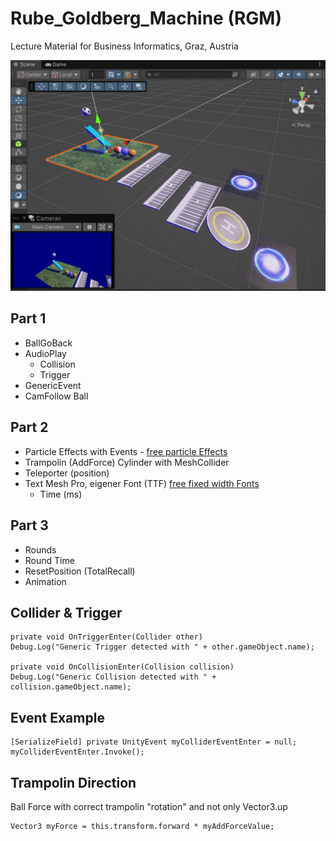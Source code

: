 # Rube_Goldberg_Machine (RGM)

Lecture Material for Business Informatics, Graz, Austria

<img src="./pic/rgm_start.png" width="750">

## Part 1
* BallGoBack
* AudioPlay
  * Collision
  * Trigger
* GenericEvent
* CamFollow Ball

## Part 2
* Particle Effects with Events - <a href="https://assetstore.unity.com/packages/vfx/particles/spells/magic-effects-free-247933" target="_blank">free particle Effects</a>
* Trampolin (AddForce) Cylinder with MeshCollider
* Teleporter (position)
* Text Mesh Pro, eigener Font (TTF) <a href="https://www.1001freefonts.com/fixed-width-fonts.php" target="_blank">free fixed width Fonts</a>
  * Time (ms)

## Part 3
* Rounds
* Round Time
* ResetPosition (TotalRecall)
* Animation

## Collider & Trigger
```
private void OnTriggerEnter(Collider other)
Debug.Log("Generic Trigger detected with " + other.gameObject.name);

private void OnCollisionEnter(Collision collision)
Debug.Log("Generic Collision detected with " + collision.gameObject.name);
```

## Event Example
```
[SerializeField] private UnityEvent myColliderEventEnter = null;
myColliderEventEnter.Invoke();
```

## Trampolin Direction
Ball Force with correct trampolin "rotation" and not only Vector3.up 
```
Vector3 myForce = this.transform.forward * myAddForceValue;
```

